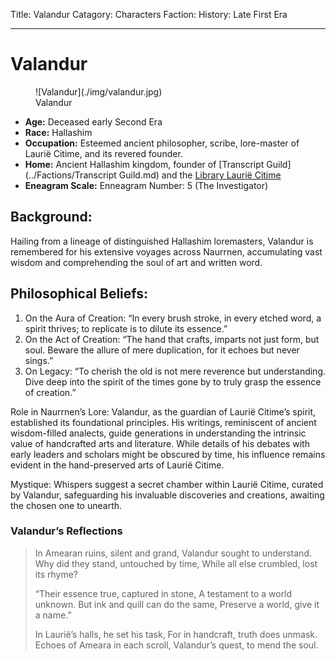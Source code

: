 Title: Valandur
Catagory: Characters
Faction: History: Late First Era

---
# Valandur

<div class="wrap-right-img">
<figure class="pic-banner">
![Valandur](./img/valandur.jpg)
<figcaption>Valandur</figcaption>
</figure>
</div>


-   **Age:** Deceased early Second Era
-   **Race:** Hallashim
-   **Occupation:** Esteemed ancient philosopher, scribe, lore-master of Laurië Citime, and its revered founder.
-   **Home:** Ancient Hallashim kingdom, founder of [Transcript Guild](../Factions/Transcript Guild.md) and
    the [Library Laurië Citime](../Places/laurie-citime.md)
-   **Eneagram Scale:** Enneagram Number: 5 (The Investigator)



## Background:

Hailing from a lineage of distinguished Hallashim loremasters, Valandur is remembered for his extensive voyages across Naurrnen, accumulating vast wisdom and comprehending the soul of art and written word.


## Philosophical Beliefs:

1.  On the Aura of Creation: &ldquo;In every brush stroke, in every etched word, a spirit thrives; to replicate is to dilute its essence.&rdquo;
2.  On the Act of Creation: &ldquo;The hand that crafts, imparts not just form, but soul. Beware the allure of mere duplication, for it echoes but never sings.&rdquo;
3.  On Legacy: &ldquo;To cherish the old is not mere reverence but understanding. Dive deep into the spirit of the times gone by to truly grasp the essence of creation.&rdquo;

Role in Naurrnen&rsquo;s Lore: Valandur, as the guardian of Laurië Citime&rsquo;s spirit, established its foundational principles. His writings, reminiscent of ancient wisdom-filled analects, guide generations in understanding the intrinsic value of handcrafted arts and literature. While details of his debates with early leaders and scholars might be obscured by time, his influence remains evident in the hand-preserved arts of Laurië Citime.

Mystique: Whispers suggest a secret chamber within Laurië Citime, curated by Valandur, safeguarding his invaluable discoveries and creations, awaiting the chosen one to unearth.


<a id="orgceb3503"></a>

### Valandur&rsquo;s Reflections

> In Amearan ruins, silent and grand,
> Valandur sought to understand.
> Why did they stand, untouched by time,
> While all else crumbled, lost its rhyme?
> 
> “Their essence true, captured in stone,
> A testament to a world unknown.
> But ink and quill can do the same,
> Preserve a world, give it a name.”
> 
> In Laurië&rsquo;s halls, he set his task,
> For in handcraft, truth does unmask.
> Echoes of Ameara in each scroll,
> Valandur&rsquo;s quest, to mend the soul.

<br style="clear:both;" />

